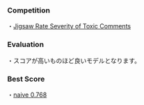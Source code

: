 ### Competition
・[Jigsaw Rate Severity of Toxic Comments](https://www.kaggle.com/c/jigsaw-toxic-severity-rating)

### Evaluation
・スコアが高いものほど良いモデルとなります。

### Best Score
・[naive 0.768](https://www.kaggle.com/yshiml/jigsaw-baseline-naive-bayes?scriptVersionId=84450883)

